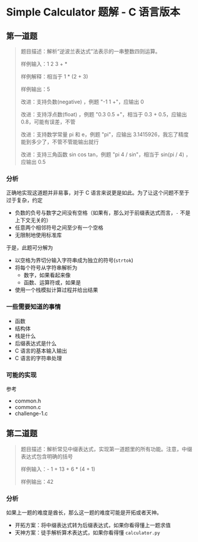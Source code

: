# Simple Calculator 题解 - C 语言版本

## 第一道题

> 题目描述：解析“逆波兰表达式”法表示的一串整数四则运算。
>
> 样例输入：1 2 3 + *
>
> 样例解释：相当于 1 * (2 + 3)
>
> 样例输出：5
>
> 改进：支持负数(negative) ，例题 "-1 1 +"，应输出 0 
>
> 改进：支持浮点数(float) ，例题 "0.3 0.5 +"，相当于 0.3 + 0.5，应输出 0.8，可能有误差，不管
>
> 改进：支持数学常量 pi 和 e，例题 "pi"，应输出 3.1415926，我忘了精度能到多少了，不管不管能输出就行
>
> 改进：支持三角函数 sin cos tan，例题 "pi 4 / sin"，相当于 sin(pi / 4) ，应输出 0.5

### 分析

正确地实现这道题并非易事，对于 C
语言来说更是如此。为了让这个问题不至于过于复杂，约定

- 负数的负号与数字之间没有空格（如果有，那么对于前缀表达式而言，`-` 不是上下文无关的）
- 任意两个相邻符号之间至少有一个空格
- 无限制地使用标准库

于是，此题可分解为

- 以空格为界切分输入字符串成为独立的符号(`strtok`)
- 将每个符号从字符串解析为
  - 数字，如果看起来像
  - 函数、运算符或，如果是
- 使用一个栈模拟计算过程并给出结果

### 一些需要知道的事情

- 函数
- 结构体
- 栈是什么
- 后缀表达式是什么
- C 语言的基本输入输出
- C 语言的字符串处理

### 可能的实现

参考

- common.h
- common.c
- challenge-1.c

## 第二道题

> 题目描述：解析常见中缀表达式，实现第一道题里的所有功能。注意，中缀表达式包含明确的括号
>
> 样例输入：- 1 + 13 + 6 * (4 + 1)
>
> 样例输出：42

### 分析

如果上一题的难度是酋长，那么这一题的难度可能是开拓或者天神。

- 开拓方案：将中缀表达式转为后缀表达式，如果你看得懂上一题求值
- 天神方案：徒手解析算术表达式，如果你看得懂 `calculator.py`
